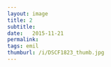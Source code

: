 ```yaml
---
layout: image
title: 2
subtitle: 
date:   2015-11-21
permalink: 
tags: emil
thumburl: /i/DSCF1823_thumb.jpg
---
```

